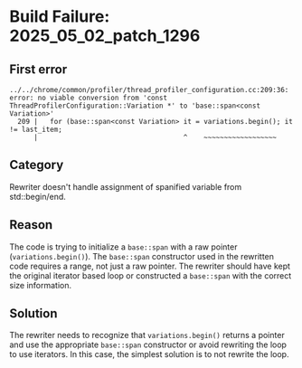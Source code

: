 # Build Failure: 2025_05_02_patch_1296

## First error

```
../../chrome/common/profiler/thread_profiler_configuration.cc:209:36: error: no viable conversion from 'const ThreadProfilerConfiguration::Variation *' to 'base::span<const Variation>'
  209 |   for (base::span<const Variation> it = variations.begin(); it != last_item;
      |                                    ^    ~~~~~~~~~~~~~~~~~~
```

## Category
Rewriter doesn't handle assignment of spanified variable from std::begin/end.

## Reason
The code is trying to initialize a `base::span` with a raw pointer (`variations.begin()`). The `base::span` constructor used in the rewritten code requires a range, not just a raw pointer. The rewriter should have kept the original iterator based loop or constructed a `base::span` with the correct size information.

## Solution
The rewriter needs to recognize that `variations.begin()` returns a pointer and use the appropriate `base::span` constructor or avoid rewriting the loop to use iterators. In this case, the simplest solution is to not rewrite the loop.